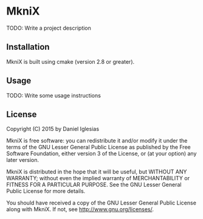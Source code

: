 # MkniX

TODO: Write a project description

## Installation

MkniX is built using cmake (version 2.8 or greater).

## Usage

TODO: Write some usage instructions

## License

Copyright (C) 2015 by Daniel Iglesias

MkniX is free software: you can redistribute it and/or modify
it under the terms of the GNU Lesser General Public License as
published by the Free Software Foundation, either version 3 of the
License, or (at your option) any later version.

MkniX is distributed in the hope that it will be useful,
but WITHOUT ANY WARRANTY; without even the implied warranty of
MERCHANTABILITY or FITNESS FOR A PARTICULAR PURPOSE.  See the
GNU Lesser General Public License for more details.

You should have received a copy of the GNU Lesser General Public
License along with MkniX.  If not, see <http://www.gnu.org/licenses/>.
